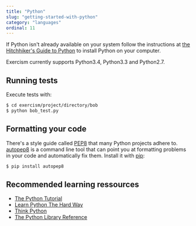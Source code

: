 ```yaml
---
title: "Python"
slug: "getting-started-with-python"
category: "languages"
ordinal: 11
---
```


If Python isn't already available on your system follow the instructions at [the Hitchhiker's Guide to Python](http://docs.python-guide.org/en/latest/#getting-started) to install Python on your computer.

Exercism currently supports Python3.4, Python3.3 and Python2.7.

## Running tests

Execute tests with:

```bash
$ cd exercism/project/directory/bob
$ python bob_test.py
```

## Formatting your code

There's a style guide called [PEP8](http://legacy.python.org/dev/peps/pep-0008/) that many Python projects adhere to.
[autopep8](https://github.com/hhatto/autopep8) is a command line tool that can point you at formatting problems in your code and automatically fix them.
Install it with [pip](http://pip.readthedocs.org/en/latest/):

```bash
$ pip install autopep8
```

## Recommended learning ressources

* [The Python Tutorial](https://docs.python.org/3/tutorial/)
* [Learn Python The Hard Way](http://learnpythonthehardway.org/book/)
* [Think Python](http://www.greenteapress.com/thinkpython/html/index.html)
* [The Python Library Reference](https://docs.python.org/3/library/index.html)
